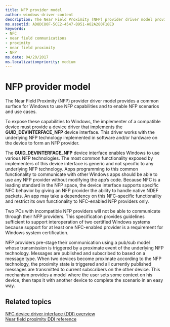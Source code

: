 ```yaml
---
title: NFP provider model
author: windows-driver-content
description: The Near Field Proximity (NFP) provider driver model provides a common surface for Windows to use NFP capabilities and to enable NFP scenarios and use cases.
ms.assetid: AD8DC80F-5CE2-4547-B951-A82A280F18ED
keywords:
- NFC
- near field communications
- proximity
- near field proximity
- NFP
ms.date: 04/20/2017
ms.localizationpriority: medium
---
```


# NFP provider model


The Near Field Proximity (NFP) provider driver model provides a common surface for Windows to use NFP capabilities and to enable NFP scenarios and use cases.

To expose these capabilities to Windows, the implementer of a compatible device must provide a device driver that implements the **GUID\_DEVINTERFACE\_NFP** device interface. This driver works with the underlying NFP technology implemented in software and/or hardware on the device to form an NFP provider.

The **GUID\_DEVINTERFACE\_NFP** device interface enables Windows to use various NFP technologies. The most common functionality exposed by implementers of this device interface is generic and not specific to any underlying NFP technology. Apps programming to this common functionality to communicate with other Windows apps should be able to use any NFP provider without modifying the app’s code. Because NFC is a leading standard in the NFP space, the device interface supports specific NFC behavior by giving an NFP provider the ability to handle native NDEF packets. An app may take a dependency on this NFC-specific functionality and restrict its own functionality to NFC-enabled NFP providers only.

Two PCs with incompatible NFP providers will not be able to communicate through their NFP providers. This specification provides guidelines sufficient to support interoperation of two certified Windows systems because support for at least one NFC-enabled provider is a requirement for Windows system certification.

NFP providers pre-stage their communication using a pub/sub model whose transmission is triggered by a proximate event of the underlying NFP technology. Messages are published and subscribed to based on a message type. When two devices become proximate according to the NFP technology, the proximity state is triggered and all currently published messages are transmitted to current subscribers on the other device. This mechanism provides a model where the user sets some context on his device, then taps it with another device to complete the scenario in an easy way.

 

 
## Related topics
[NFC device driver interface (DDI) overview](https://msdn.microsoft.com/library/windows/hardware/mt715815)  
[Near field proximity DDI reference](https://msdn.microsoft.com/library/windows/hardware/jj866056)  

